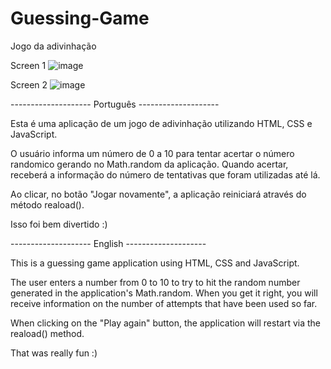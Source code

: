 # Guessing-Game
Jogo da adivinhação

Screen 1
![image](https://user-images.githubusercontent.com/107502907/180847917-27937ae5-6edd-4a7f-9caf-331950f39b57.png)

Screen 2
![image](https://user-images.githubusercontent.com/107502907/180848125-88ececa3-f031-4a9d-8361-d24d55be324c.png)

-------------------- Português --------------------

Esta é uma aplicação de um jogo de adivinhação utilizando HTML, CSS e JavaScript.

O usuário informa um número de 0 a 10 para tentar acertar o número randomico gerando no Math.random da aplicação.
Quando acertar, receberá a informação do número de tentativas que foram utilizadas até lá.

Ao clicar, no botão "Jogar novamente", a aplicação reiniciará através do método reaload().

Isso foi bem divertido :)


-------------------- English --------------------


This is a guessing game application using HTML, CSS and JavaScript.

The user enters a number from 0 to 10 to try to hit the random number generated in the application's Math.random.
When you get it right, you will receive information on the number of attempts that have been used so far.

When clicking on the "Play again" button, the application will restart via the reaload() method.

That was really fun :)
